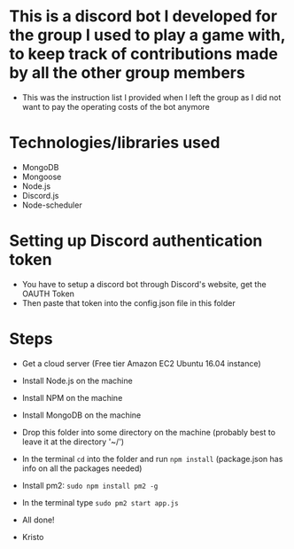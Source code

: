 # This is a discord bot I developed for the group I used to play a game with, to keep track of contributions made by all the other group members #
- This was the instruction list I provided when I left the group as I did not want to pay the operating costs of the bot anymore

# Technologies/libraries used #
- MongoDB
- Mongoose
- Node.js
- Discord.js
- Node-scheduler

# Setting up Discord authentication token #
- You have to setup a discord bot through Discord's website, get the OAUTH Token
- Then paste that token into the config.json file in this folder

# Steps #
- Get a cloud server (Free tier Amazon EC2 Ubuntu 16.04 instance)
- Install Node.js on the machine
- Install NPM on the machine
- Install MongoDB on the machine
- Drop this folder into some directory on the machine (probably best to leave it at the directory '~/')
- In the terminal `cd` into the folder and run `npm install` (package.json has info on all the packages needed)
- Install pm2: `sudo npm install pm2 -g`
- In the terminal type `sudo pm2 start app.js`
- All done!

- Kristo


